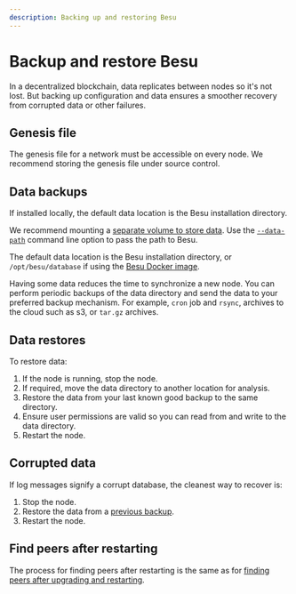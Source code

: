```yaml
---
description: Backing up and restoring Besu
---
```


# Backup and restore Besu

In a decentralized blockchain, data replicates between nodes so it's not lost. But backing up
configuration and data ensures a smoother recovery from corrupted data or other failures.

## Genesis file

The genesis file for a network must be accessible on every node. We recommend storing the genesis
file under source control.

## Data backups

If installed locally, the default data location is the Besu installation directory.

We recommend mounting a
[separate volume to store data](../get-started/install/run-docker-image.md). Use the
[`--data-path`](../../public-networks/reference/cli/options.md#data-path) command line option to pass the path
to Besu.

The default data location is the Besu installation directory, or `/opt/besu/database` if using the
[Besu Docker image](../get-started/install/run-docker-image.md).

Having some data reduces the time to synchronize a new node. You can perform periodic backups of
the data directory and send the data to your preferred backup mechanism. For example, `cron` job and
`rsync`, archives to the cloud such as s3, or `tar.gz` archives.

## Data restores

To restore data:

1. If the node is running, stop the node.
1. If required, move the data directory to another location for analysis.
1. Restore the data from your last known good backup to the same directory.
1. Ensure user permissions are valid so you can read from and write to the data directory.
1. Restart the node.

## Corrupted data

If log messages signify a corrupt database, the cleanest way to recover is:

1. Stop the node.
1. Restore the data from a [previous backup](#data-backups).
1. Restart the node.

## Find peers after restarting

The process for finding peers after restarting is the same as for
[finding peers after upgrading and restarting].

<!-- Links -->
[finding peers after upgrading and restarting]: ../../public-networks/how-to/upgrade-node.md#find-peers-on-restarting
